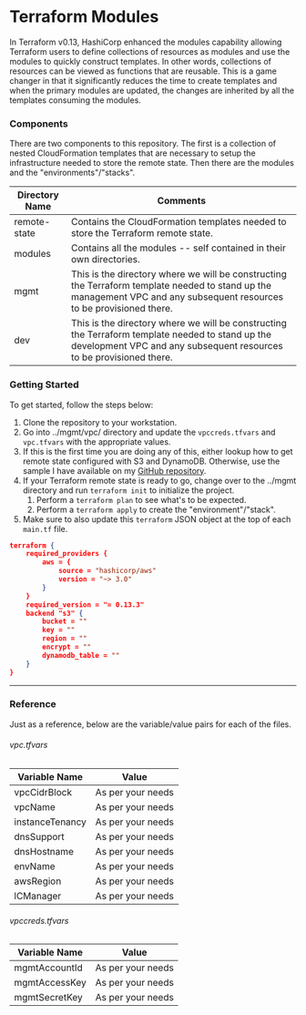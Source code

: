 # Terraform Modules

In Terraform v0.13, HashiCorp enhanced the modules capability allowing Terraform users to define collections of resources as modules and use the modules to quickly construct templates. In other words, collections of resources can be viewed as functions that are reusable. This is a game changer in that it significantly reduces the time to create templates and when the primary modules are updated, the changes are inherited by all the templates consuming the modules.

### Components

There are two components to this repository. The first is a collection of nested CloudFormation templates that are necessary to setup the infrastructure needed to store the remote state. Then there are the modules and the "environments"/"stacks".

Directory Name | Comments
-------------- | --------
remote-state    | Contains the CloudFormation templates needed to store the Terraform remote state.
modules       | Contains all the modules -- self contained in their own directories.
mgmt          | This is the directory where we will be constructing the Terraform template needed to stand up the management VPC and any subsequent resources to be provisioned there.
dev          | This is the directory where we will be constructing the Terraform template needed to stand up the development VPC and any subsequent resources to be provisioned there.

### Getting Started

To get started, follow the steps below:
1. Clone the repository to your workstation.
2. Go into ../mgmt/vpc/ directory and update the `vpccreds.tfvars` and `vpc.tfvars` with the appropriate values.
3. If this is the first time you are doing any of this, either lookup how to get remote state configured with S3 and DynamoDB. Otherwise, use the sample I have available on my [GitHub repository](https://github.com/mochowdhury/terraform-remote-state/ "Terraform Remote State Repository Link").
4. If your Terraform remote state is ready to go, change over to the ../mgmt directory and run `terraform init` to initialize the project.
    1. Perform a `terraform plan` to see what's to be expected.
    2. Perform a `terraform apply` to create the "environment"/"stack".
5. Make sure to also update this `terraform` JSON object at the top of each `main.tf` file.
```json
terraform {
    required_providers {
        aws = {
            source = "hashicorp/aws"
            version = "~> 3.0"
        }
    }
    required_version = "= 0.13.3"
    backend "s3" {
        bucket = ""
        key = ""
        region = ""
        encrypt = ""
        dynamodb_table = ""
    }
}
```

---

### Reference

Just as a reference, below are the variable/value pairs for each of the files.

###### vpc.tfvars

Variable Name | Value
--- | ---
vpcCidrBlock | As per your needs
vpcName | As per your needs
instanceTenancy | As per your needs
dnsSupport | As per your needs
dnsHostname | As per your needs
envName | As per your needs
awsRegion | As per your needs
lCManager | As per your needs

###### vpccreds.tfvars

Variable Name | Value
--- | ---
mgmtAccountId | As per your needs
mgmtAccessKey | As per your needs
mgmtSecretKey | As per your needs
